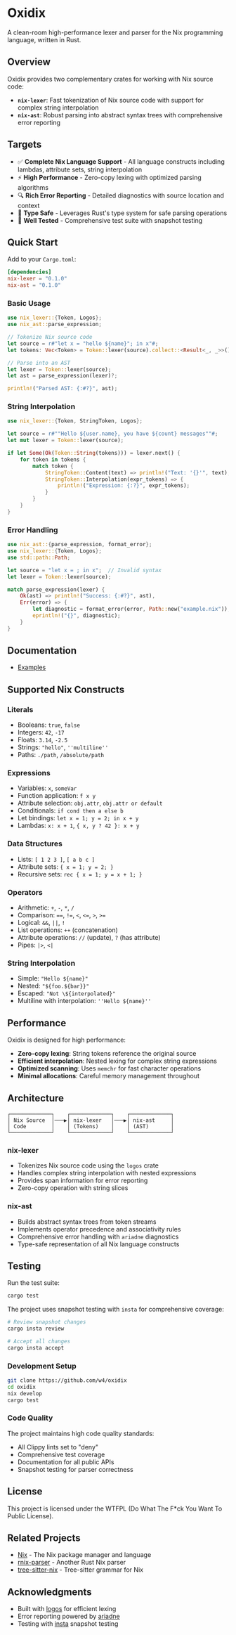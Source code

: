 # Oxidix

A clean-room high-performance lexer and parser for the Nix programming language, written in Rust.

## Overview

Oxidix provides two complementary crates for working with Nix source code:

- **`nix-lexer`**: Fast tokenization of Nix source code with support for complex string interpolation
- **`nix-ast`**: Robust parsing into abstract syntax trees with comprehensive error reporting

## Targets

- ✅ **Complete Nix Language Support** - All language constructs including lambdas, attribute sets, string interpolation
- ⚡ **High Performance** - Zero-copy lexing with optimized parsing algorithms
- 🔍 **Rich Error Reporting** - Detailed diagnostics with source location and context
- 🦀 **Type Safe** - Leverages Rust's type system for safe parsing operations
- 🧪 **Well Tested** - Comprehensive test suite with snapshot testing

## Quick Start

Add to your `Cargo.toml`:

```toml
[dependencies]
nix-lexer = "0.1.0"
nix-ast = "0.1.0"
```

### Basic Usage

```rust
use nix_lexer::{Token, Logos};
use nix_ast::parse_expression;

// Tokenize Nix source code
let source = r#"let x = "hello ${name}"; in x"#;
let tokens: Vec<Token> = Token::lexer(source).collect::<Result<_, _>>()?;

// Parse into an AST
let lexer = Token::lexer(source);
let ast = parse_expression(lexer)?;

println!("Parsed AST: {:#?}", ast);
```

### String Interpolation

```rust
use nix_lexer::{Token, StringToken, Logos};

let source = r#""Hello ${user.name}, you have ${count} messages""#;
let mut lexer = Token::lexer(source);

if let Some(Ok(Token::String(tokens))) = lexer.next() {
    for token in tokens {
        match token {
            StringToken::Content(text) => println!("Text: '{}'", text),
            StringToken::Interpolation(expr_tokens) => {
                println!("Expression: {:?}", expr_tokens);
            }
        }
    }
}
```

### Error Handling

```rust
use nix_ast::{parse_expression, format_error};
use nix_lexer::{Token, Logos};
use std::path::Path;

let source = "let x = ; in x";  // Invalid syntax
let lexer = Token::lexer(source);

match parse_expression(lexer) {
    Ok(ast) => println!("Success: {:#?}", ast),
    Err(error) => {
        let diagnostic = format_error(error, Path::new("example.nix"));
        eprintln!("{}", diagnostic);
    }
}
```

## Documentation

- [Examples](nix-ast/examples/)

## Supported Nix Constructs

### Literals
- Booleans: `true`, `false`
- Integers: `42`, `-17`
- Floats: `3.14`, `-2.5`
- Strings: `"hello"`, `''multiline''`
- Paths: `./path`, `/absolute/path`

### Expressions
- Variables: `x`, `someVar`
- Function application: `f x y`
- Attribute selection: `obj.attr`, `obj.attr or default`
- Conditionals: `if cond then a else b`
- Let bindings: `let x = 1; y = 2; in x + y`
- Lambdas: `x: x + 1`, `{ x, y ? 42 }: x + y`

### Data Structures
- Lists: `[ 1 2 3 ]`, `[ a b c ]`
- Attribute sets: `{ x = 1; y = 2; }`
- Recursive sets: `rec { x = 1; y = x + 1; }`

### Operators
- Arithmetic: `+`, `-`, `*`, `/`
- Comparison: `==`, `!=`, `<`, `<=`, `>`, `>=`
- Logical: `&&`, `||`, `!`
- List operations: `++` (concatenation)
- Attribute operations: `//` (update), `?` (has attribute)
- Pipes: `|>`, `<|`

### String Interpolation
- Simple: `"Hello ${name}"`
- Nested: `"${foo.${bar}}"`
- Escaped: `"Not \${interpolated}"`
- Multiline with interpolation: `''Hello ${name}''`

## Performance

Oxidix is designed for high performance:

- **Zero-copy lexing**: String tokens reference the original source
- **Efficient interpolation**: Nested lexing for complex string expressions  
- **Optimized scanning**: Uses `memchr` for fast character operations
- **Minimal allocations**: Careful memory management throughout

## Architecture

```
┌─────────────┐    ┌─────────────┐    ┌─────────────┐
│ Nix Source  │───▶│ nix-lexer   │───▶│ nix-ast     │
│ Code        │    │ (Tokens)    │    │ (AST)       │
└─────────────┘    └─────────────┘    └─────────────┘
```

### nix-lexer
- Tokenizes Nix source code using the `logos` crate
- Handles complex string interpolation with nested expressions
- Provides span information for error reporting
- Zero-copy operation with string slices

### nix-ast  
- Builds abstract syntax trees from token streams
- Implements operator precedence and associativity rules
- Comprehensive error handling with `ariadne` diagnostics
- Type-safe representation of all Nix language constructs

## Testing

Run the test suite:

```bash
cargo test
```

The project uses snapshot testing with `insta` for comprehensive coverage:

```bash
# Review snapshot changes
cargo insta review

# Accept all changes
cargo insta accept
```

### Development Setup

```bash
git clone https://github.com/w4/oxidix
cd oxidix
nix develop
cargo test
```

### Code Quality

The project maintains high code quality standards:

- All Clippy lints set to "deny"
- Comprehensive test coverage
- Documentation for all public APIs
- Snapshot testing for parser correctness

## License

This project is licensed under the WTFPL (Do What The F*ck You Want To Public License).

## Related Projects

- [Nix](https://nixos.org/) - The Nix package manager and language
- [rnix-parser](https://github.com/nix-community/rnix-parser) - Another Rust Nix parser
- [tree-sitter-nix](https://github.com/cstrahan/tree-sitter-nix) - Tree-sitter grammar for Nix

## Acknowledgments

- Built with [logos](https://github.com/maciejhirsz/logos) for efficient lexing
- Error reporting powered by [ariadne](https://github.com/zesterer/ariadne)
- Testing with [insta](https://github.com/mitsuhiko/insta) snapshot testing
